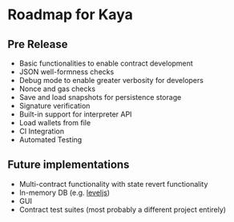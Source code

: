 # Roadmap for Kaya

## Pre Release
* Basic functionalities to enable contract development
* JSON well-formness checks
* Debug mode to enable greater verbosity for developers
* Nonce and gas checks
* Save and load snapshots for persistence storage
* Signature verification
* Built-in support for interpreter API
* Load wallets from file
* CI Integration
* Automated Testing

## Future implementations
* Multi-contract functionality with state revert functionality
* In-memory DB (e.g. [leveljs](https://github.com/Level/level-js))
* GUI
* Contract test suites (most probably a different project entirely)
